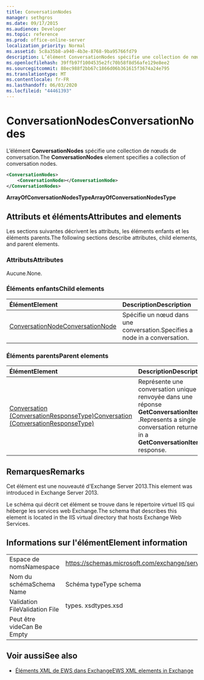 ```yaml
---
title: ConversationNodes
manager: sethgros
ms.date: 09/17/2015
ms.audience: Developer
ms.topic: reference
ms.prod: office-online-server
localization_priority: Normal
ms.assetid: 5c8a35b8-a940-4b3e-8768-9ba95766fd79
description: L’élément ConversationNodes spécifie une collection de nœuds de conversation.
ms.openlocfilehash: 39ffb97f1004535e2fc70b58f8d56afe129e8ee2
ms.sourcegitcommit: 88ec988f2bb67c1866d06b361615f3674a24e795
ms.translationtype: MT
ms.contentlocale: fr-FR
ms.lasthandoff: 06/03/2020
ms.locfileid: "44461393"
---
```

# <a name="conversationnodes"></a><span data-ttu-id="cced7-103">ConversationNodes</span><span class="sxs-lookup"><span data-stu-id="cced7-103">ConversationNodes</span></span>

<span data-ttu-id="cced7-104">L’élément **ConversationNodes** spécifie une collection de nœuds de conversation.</span><span class="sxs-lookup"><span data-stu-id="cced7-104">The **ConversationNodes** element specifies a collection of conversation nodes.</span></span> 
  
```XML
<ConversationNodes>
    <ConversationNode></ConversationNode>
</ConversationNodes>
```

 <span data-ttu-id="cced7-105">**ArrayOfConversationNodesType**</span><span class="sxs-lookup"><span data-stu-id="cced7-105">**ArrayOfConversationNodesType**</span></span>
## <a name="attributes-and-elements"></a><span data-ttu-id="cced7-106">Attributs et éléments</span><span class="sxs-lookup"><span data-stu-id="cced7-106">Attributes and elements</span></span>

<span data-ttu-id="cced7-107">Les sections suivantes décrivent les attributs, les éléments enfants et les éléments parents.</span><span class="sxs-lookup"><span data-stu-id="cced7-107">The following sections describe attributes, child elements, and parent elements.</span></span>
  
### <a name="attributes"></a><span data-ttu-id="cced7-108">Attributs</span><span class="sxs-lookup"><span data-stu-id="cced7-108">Attributes</span></span>

<span data-ttu-id="cced7-109">Aucune.</span><span class="sxs-lookup"><span data-stu-id="cced7-109">None.</span></span>
  
### <a name="child-elements"></a><span data-ttu-id="cced7-110">Éléments enfants</span><span class="sxs-lookup"><span data-stu-id="cced7-110">Child elements</span></span>

|<span data-ttu-id="cced7-111">**Élément**</span><span class="sxs-lookup"><span data-stu-id="cced7-111">**Element**</span></span>|<span data-ttu-id="cced7-112">**Description**</span><span class="sxs-lookup"><span data-stu-id="cced7-112">**Description**</span></span>|
|:-----|:-----|
|[<span data-ttu-id="cced7-113">ConversationNode</span><span class="sxs-lookup"><span data-stu-id="cced7-113">ConversationNode</span></span>](conversationnode.md) <br/> |<span data-ttu-id="cced7-114">Spécifie un nœud dans une conversation.</span><span class="sxs-lookup"><span data-stu-id="cced7-114">Specifies a node in a conversation.</span></span>  <br/> |
   
### <a name="parent-elements"></a><span data-ttu-id="cced7-115">Éléments parents</span><span class="sxs-lookup"><span data-stu-id="cced7-115">Parent elements</span></span>

|<span data-ttu-id="cced7-116">**Élément**</span><span class="sxs-lookup"><span data-stu-id="cced7-116">**Element**</span></span>|<span data-ttu-id="cced7-117">**Description**</span><span class="sxs-lookup"><span data-stu-id="cced7-117">**Description**</span></span>|
|:-----|:-----|
|[<span data-ttu-id="cced7-118">Conversation (ConversationResponseType)</span><span class="sxs-lookup"><span data-stu-id="cced7-118">Conversation (ConversationResponseType)</span></span>](conversation-conversationresponsetype.md) <br/> |<span data-ttu-id="cced7-119">Représente une conversation unique renvoyée dans une réponse **GetConversationItems** .</span><span class="sxs-lookup"><span data-stu-id="cced7-119">Represents a single conversation returned in a **GetConversationItems** response.</span></span>  <br/> |
   
## <a name="remarks"></a><span data-ttu-id="cced7-120">Remarques</span><span class="sxs-lookup"><span data-stu-id="cced7-120">Remarks</span></span>

<span data-ttu-id="cced7-121">Cet élément est une nouveauté d'Exchange Server 2013.</span><span class="sxs-lookup"><span data-stu-id="cced7-121">This element was introduced in Exchange Server 2013.</span></span>
  
<span data-ttu-id="cced7-122">Le schéma qui décrit cet élément se trouve dans le répertoire virtuel IIS qui héberge les services web Exchange.</span><span class="sxs-lookup"><span data-stu-id="cced7-122">The schema that describes this element is located in the IIS virtual directory that hosts Exchange Web Services.</span></span>
  
## <a name="element-information"></a><span data-ttu-id="cced7-123">Informations sur l'élément</span><span class="sxs-lookup"><span data-stu-id="cced7-123">Element information</span></span>

|||
|:-----|:-----|
|<span data-ttu-id="cced7-124">Espace de noms</span><span class="sxs-lookup"><span data-stu-id="cced7-124">Namespace</span></span>  <br/> |https://schemas.microsoft.com/exchange/services/2006/types  <br/> |
|<span data-ttu-id="cced7-125">Nom du schéma</span><span class="sxs-lookup"><span data-stu-id="cced7-125">Schema Name</span></span>  <br/> |<span data-ttu-id="cced7-126">Schéma type</span><span class="sxs-lookup"><span data-stu-id="cced7-126">Type schema</span></span>  <br/> |
|<span data-ttu-id="cced7-127">Validation File</span><span class="sxs-lookup"><span data-stu-id="cced7-127">Validation File</span></span>  <br/> |<span data-ttu-id="cced7-128">types. xsd</span><span class="sxs-lookup"><span data-stu-id="cced7-128">types.xsd</span></span>  <br/> |
|<span data-ttu-id="cced7-129">Peut être vide</span><span class="sxs-lookup"><span data-stu-id="cced7-129">Can Be Empty</span></span>  <br/> ||
   
## <a name="see-also"></a><span data-ttu-id="cced7-130">Voir aussi</span><span class="sxs-lookup"><span data-stu-id="cced7-130">See also</span></span>



- [<span data-ttu-id="cced7-131">Éléments XML de EWS dans Exchange</span><span class="sxs-lookup"><span data-stu-id="cced7-131">EWS XML elements in Exchange</span></span>](ews-xml-elements-in-exchange.md)


